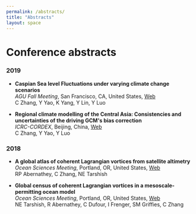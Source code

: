 ```yaml
---
permalink: /abstracts/
title: "Abstracts"
layout: space
---
```

# Conference abstracts

### 2019

* **Caspian Sea level Fluctuations under varying climate change scenarios**  
  *AGU Fall Meeting*, San Francisco, CA, United States, [Web][w4]  
  C Zhang, Y Yao, K Yang, Y Lin, Y Luo

  [w4]: https://www2.agu.org/fall-meeting

*  **Regional climate modelling of the Central Asia: Consistencies and uncertainties of the driving GCM's bias correction**  
   *ICRC-CORDEX*, Beijing, China, [Web][w3]  
   C Zhang, Y Yao, Y Luo

   [w3]: http://icrc-cordex2019.cordex.org

### 2018

*  **A global atlas of coherent Lagrangian vortices from satellite altimetry**  
   *Ocean Sciences Meeting*, Portland, OR, United States, [Web][w2]  
   RP Abernathey, C Zhang, NE Tarshish

   [w2]: https://agu.confex.com/agu/os18/preliminaryview.cgi/Paper320231.html

*  **Global census of coherent Lagrangian vortices in a mesoscale-permitting ocean model**  
   *Ocean Sciences Meeting*, Portland, OR, United States, [Web][w1]  
   NE Tarshish, R Abernathey, C Dufour, I Frenger, SM Griffies, C Zhang

   [w1]: https://agu.confex.com/agu/os18/preliminaryview.cgi/Paper321716.html
